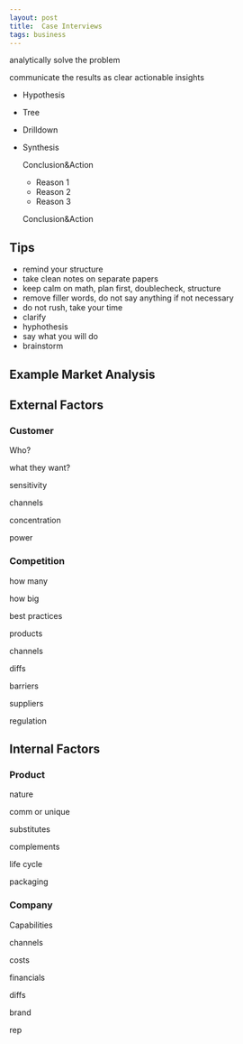 ```yaml
---
layout: post
title:  Case Interviews 
tags: business
---
```


analytically solve the problem 

communicate the results as clear actionable insights 


- Hypothesis
- Tree
- Drilldown
- Synthesis

  Conclusion&Action

    - Reason 1
    - Reason 2
    - Reason 3

  Conclusion&Action
​
## Tips 
+ remind your structure
+ take clean notes on separate papers
+ keep calm on math, plan first, doublecheck, structure
+ remove filler words, do not say anything if not necessary
+ do not rush, take your time
+ clarify 
+ hyphothesis
+ say what you will do
+ brainstorm

## Example Market Analysis

## External Factors

### Customer
Who?

what they want?

sensitivity

channels

concentration

power

### Competition

how many

how big

best practices

products

channels

diffs

barriers

suppliers

regulation

## Internal Factors

### Product
nature

comm or unique

substitutes

complements

life cycle

packaging

### Company

Capabilities

channels

costs

financials 

diffs

brand

rep
